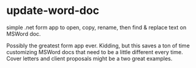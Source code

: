 # update-word-doc
simple .net form app to open, copy, rename, then find &amp; replace text on MSWord doc.

Possibly the greatest form app ever. Kidding, but this saves a ton of time customizing MSWord docs that need to be a little different every time. Cover letters and client proposals might be a two great examples.
